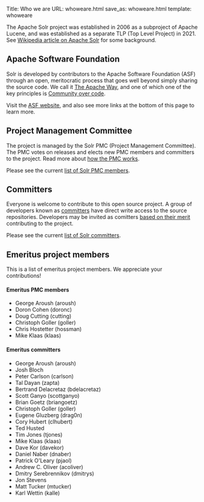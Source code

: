 Title: Who we are
URL: whoweare.html
save_as: whoweare.html
template: whoweare

The Apache Solr project was established in 2006 as a subproject of Apache Lucene,
and was established as a separate TLP (Top Level Project) in 2021.
See [Wikipedia article on Apache Solr](https://en.wikipedia.org/wiki/Apache_Solr) for some background.

## Apache Software Foundation ##

Solr is developed by contributors to the Apache Software Foundation (ASF) through an open, meritocratic process that goes well beyond
simply sharing the source code. We call it [The Apache Way](https://www.apache.org/theapacheway/), and one
of which one of the key principles is [Community over code](http://theapacheway.com/community/).  

Visit the [ASF website](https://www.apache.org/), and also see more links at the bottom of this page to learn more.

## Project Management Committee

The project is managed by the Solr PMC (Project Management Committee).
The PMC votes on releases and elects new PMC members and committers to the project.
Read more about [how the PMC works](https://www.apache.org/foundation/governance/pmcs.html).

Please see the current [list of Solr PMC members](https://projects.apache.org/committee.html?solr).

## Committers

Everyone is welcome to contribute to this open source project. A group of developers known as [committers](http://www.apache.org/foundation/how-it-works.html#committers) 
have direct write access to the source repositories. Developers may be invited as comitters
[based on their merit](https://community.apache.org/contributors/) contributing to the project.

Please see the current [list of Solr committers](https://projects.apache.org/committee.html?solr).

## Emeritus project members

This is a list of emeritus project members. We appreciate your contributions!

#### Emeritus PMC members

- George Aroush (aroush)
- Doron Cohen (doronc)
- Doug Cutting (cutting)
- Christoph Goller (goller)
- Chris Hostetter (hossman)
- Mike Klaas (klaas)

#### Emeritus committers

- George Aroush (aroush)
- Josh Bloch
- Peter Carlson (carlson)
- Tal Dayan (zapta)
- Bertrand Delacretaz (bdelacretaz)
- Scott Ganyo (scottganyo)
- Brian Goetz (briangoetz)
- Christoph Goller (goller)
- Eugene Gluzberg (drag0n)
- Cory Hubert (clhubert)
- Ted Husted
- Tim Jones (tjones)
- Mike Klaas (klaas)
- Dave Kor (davekor)
- Daniel Naber (dnaber)
- Patrick O'Leary (pjaol)
- Andrew C. Oliver (acoliver)
- Dmitry Serebrennikov (dmitrys)
- Jon Stevens
- Matt Tucker (mtucker)
- Karl Wettin (kalle)
